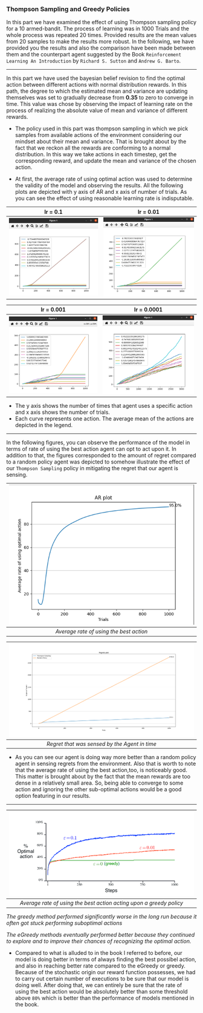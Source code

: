 ### Thompson Sampling and Greedy Policies

In this part we have examined the effect of using Thompson sampling policy for a 10 armed-bandit. The process of learning was in 1000 Trials and the whole process was repeated 20 times. Provided results are the mean values from 20 samples to make the results more robust. In the following, we have provided you the results and also the comparison have been made between them and the counterpart agent suggested by the Book `Reinforcement Learning An Introduction` by `Richard S. Sutton` and `Andrew G. Barto`.



---

In this part we have used the bayesian belief revision to find the optimal action between different actions with normal distribution rewards. In this path, the degree to which the estimated mean and variance are updating themselves was set to gradually decrease from __0.35__ to zero to converge in time. This value was chose by observing the impact of learning rate on the process of realizing the absolute value of mean and variance of different rewards.

* The policy used in this part was thompson sampling in which we pick samples from available actions of the environment considering our mindset about their mean and variance. That is brought about by the fact that we reckon all the rewards are conforming to a normal distribution. In this way we take actions in each timestep, get the corresponding reward, and update the mean and variance of the chosen action. 

* At first, the average rate of using optimal action was used to determine the validity of the model and observing the results. All the following plots are depicted with y axis of AR and x axis of number of trials. As you can see the effect of using reasonable learning rate is indisputable.

lr = 0.1             |  lr = 0.01
:-------------------------:|:-------------------------:
![](lr=0.1.png)  |  ![](lr=0.01.png)

lr = 0.001             |  lr = 0.0001
:-------------------------:|:-------------------------:
![](lr=0.001.png) | ![](lr=0.0001.png)

* The y axis shows the number of times that agent uses a specific action and x axis shows the number of trials.
* Each curve represents one action. The average mean of the actions are depicted in the legend.

---

In the following figures, you can observe the performance of the model in terms of rate of using the best action agent can opt to act upon it. In addition to that, the figures corresponded to the amount of regret compared to a random policy agent was depicted to somehow illustrate the effect of our `Thompson Sampling` policy in mitigating the regret that our agent is sensing.



| ![](AR.png) | 
|:--:| 
| *Average rate of using the best action* |



| ![](Regret.png) | 
|:--:|
|*Regret that was sensed by the Agent in time*|

 

* As you can see our agent is doing way more better than a random policy agent in sensing regrets from the environment. Also that is worth to note that the average rate of using the best action,too, is noticeably good. This matter is brought about by the fact that the mean rewards are too dense in a relatively small area. So, being able to converge to some action and ignoring the other sub-optimal actions would be a good option featuring in our results. 

---

| ![](greedy.png) | 
|:--:|
|*Average rate of using the best action acting upon a greedy policy*|



*The greedy method performed significantly worse in the long run because it often got stuck performing suboptimal actions*

*The eGreedy methods eventually performed better because they continued
to explore and to improve their chances of recognizing the optimal action.*


* Compared to what is alluded to in the book I referred to before, our model is doing better in terms of always finding the best possibel action, and also in reaching better rate compared to the eGreedy or greedy. Because of the stochastic origin our reward function possesses, we had to carry out certain number of executions to be sure that our model is doing well. After doing that, we can entirely be sure that the rate of using the best action would be absolutely better than some threshold above `80%` which is better than the performance of models mentioned in the book.